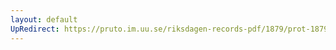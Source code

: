 ```yaml
---
layout: default
UpRedirect: https://pruto.im.uu.se/riksdagen-records-pdf/1879/prot-1879--ak--031/prot-1879--ak--031_007.pdf
---
```

